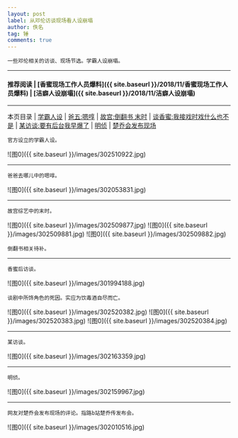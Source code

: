 ```yaml
---
layout: post
label: 从邓伦访谈现场看人设崩塌
author: 佚名
tag: 锤
comments: true
---
```


    一些邓伦相关的访谈、现场节选。学霸人设崩塌。
    
---

#### 推荐阅读 | [香蜜现场工作人员爆料]({{ site.baseurl }}/2018/11/香蜜现场工作人员爆料) | [洁癖人设崩塌]({{ site.baseurl }}/2018/11/洁癖人设崩塌) 

---
本页目录 \| [学霸人设](#dxjjg) \| [爸五:嗯啍](#dxjjb) \| [故宫:倒翻书 末时](#dxjja) \| [谈香蜜:我接戏时戏什么也不是](#dxjjd)  \| [某访谈:要有后台我早爆了](#dxjjc) \| [明侦](#dxjjf) \| [楚乔会发布现场](#dxjje)


<a name="dxjjg"></a>

    官方设立的学霸人设。
    
![图0]({{ site.baseurl }}/images/302510922.jpg)

---
    
<a name="dxjjb"></a>

    爸爸去哪儿中的嗯啍。
    
![图0]({{ site.baseurl }}/images/302053831.jpg)

---

<a name="dxjja"></a>

    故宫综艺中的末时。
    
![图0]({{ site.baseurl }}/images/302509877.jpg)
![图0]({{ site.baseurl }}/images/302509881.jpg)
![图0]({{ site.baseurl }}/images/302509882.jpg)

    倒翻书相关待补。


---

<a name="dxjjd"></a>

    香蜜后访谈。
    
![图0]({{ site.baseurl }}/images/301994188.jpg)

    谈剧中所饰角色的死因。实应为饮毒酒自尽而亡。
    
![图0]({{ site.baseurl }}/images/302520382.jpg)
![图0]({{ site.baseurl }}/images/302520383.jpg)
![图0]({{ site.baseurl }}/images/302520384.jpg)
    
    
    
---

<a name="dxjjc"></a>

    某访谈。
    
![图0]({{ site.baseurl }}/images/302163359.jpg)

---

<a name="dxjjf"></a>

    明侦。
    
![图0]({{ site.baseurl }}/images/302159967.jpg)


---

<a name="dxjje"></a>
    
    网友对楚乔会发布现场的评论。指路b站楚乔传发布会。
    
![图0]({{ site.baseurl }}/images/302010516.jpg)